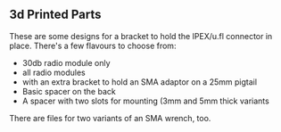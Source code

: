 ## 3d Printed Parts
These are some designs for a bracket to hold the IPEX/u.fl connector in place. There's a few flavours to choose from:

* 30db radio module only
* all radio modules
* with an extra bracket to hold an SMA adaptor on a 25mm pigtail
* Basic spacer on the back
* A spacer with two slots for mounting (3mm and 5mm thick variants

There are files for two variants of an SMA wrench, too.
